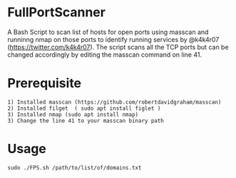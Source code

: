 # FullPortScanner

A Bash Script to scan list of hosts for open ports using masscan and runninng nmap on those ports to identify running services by @k4k4r07 (https://twitter.com/k4k4r07). The script scans all the TCP ports but can be changed accordingly by editing the masscan command on line 41.

# Prerequisite

```
1) Installed masscan (https://github.com/robertdavidgraham/masscan)
2) Installed filget  ( sudo apt install figlet )
3) Installed nmap (sudo apt install nmap)
3) Change the line 41 to your masscan binary path
```
# Usage
```
sudo ./FPS.sh /path/to/list/of/domains.txt
```

